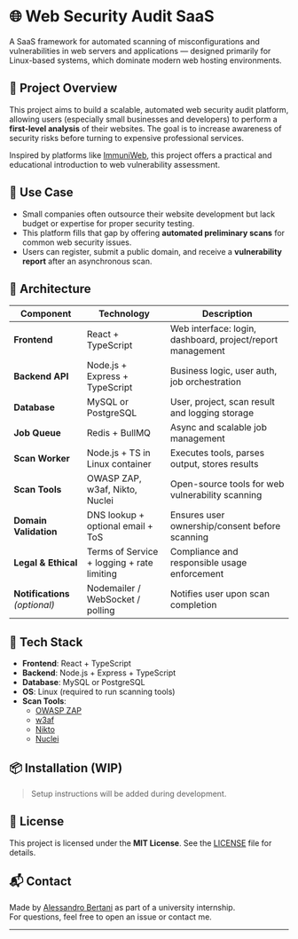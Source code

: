 # 🌐 Web Security Audit SaaS

A SaaS framework for automated scanning of misconfigurations and vulnerabilities in web servers and applications — designed primarily for Linux-based systems, which dominate modern web hosting environments.

## 🚀 Project Overview

This project aims to build a scalable, automated web security audit platform, allowing users (especially small businesses and developers) to perform a **first-level analysis** of their websites. The goal is to increase awareness of security risks before turning to expensive professional services.

Inspired by platforms like [ImmuniWeb](https://www.immuniweb.com/), this project offers a practical and educational introduction to web vulnerability assessment.

## 🧩 Use Case

- Small companies often outsource their website development but lack budget or expertise for proper security testing.
- This platform fills that gap by offering **automated preliminary scans** for common web security issues.
- Users can register, submit a public domain, and receive a **vulnerability report** after an asynchronous scan.

## 🧱 Architecture

| Component                      | Technology                                 | Description                                                |
| ------------------------------ | ------------------------------------------ | ---------------------------------------------------------- |
| **Frontend**                   | React + TypeScript                         | Web interface: login, dashboard, project/report management |
| **Backend API**                | Node.js + Express + TypeScript             | Business logic, user auth, job orchestration               |
| **Database**                   | MySQL or PostgreSQL                        | User, project, scan result and logging storage             |
| **Job Queue**                  | Redis + BullMQ                             | Async and scalable job management                          |
| **Scan Worker**                | Node.js + TS in Linux container            | Executes tools, parses output, stores results              |
| **Scan Tools**                 | OWASP ZAP, w3af, Nikto, Nuclei             | Open-source tools for web vulnerability scanning           |
| **Domain Validation**          | DNS lookup + optional email + ToS          | Ensures user ownership/consent before scanning             |
| **Legal & Ethical**            | Terms of Service + logging + rate limiting | Compliance and responsible usage enforcement               |
| **Notifications** _(optional)_ | Nodemailer / WebSocket / polling           | Notifies user upon scan completion                         |

## 🔧 Tech Stack

- **Frontend**: React + TypeScript
- **Backend**: Node.js + Express + TypeScript
- **Database**: MySQL or PostgreSQL
- **OS**: Linux (required to run scanning tools)
- **Scan Tools**:
  - [OWASP ZAP](https://www.zaproxy.org/)
  - [w3af](https://github.com/andresriancho/w3af)
  - [Nikto](https://github.com/sullo/nikto)
  - [Nuclei](https://github.com/projectdiscovery/nuclei)

## 📦 Installation (WIP)

> Setup instructions will be added during development.

## 📜 License

This project is licensed under the **MIT License**. See the [LICENSE](./LICENSE) file for details.

## 📬 Contact

Made by [Alessandro Bertani](https://github.com/tuo-username) as part of a university internship.  
For questions, feel free to open an issue or contact me.

---
